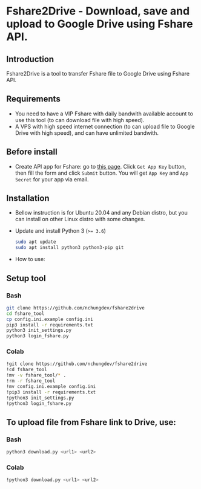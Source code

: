 # Fshare2Drive - Download, save and upload to Google Drive using Fshare API.

## Introduction

Fshare2Drive is a tool to transfer Fshare file to Google Drive using Fshare API.

## Requirements
- You need to have a VIP Fshare with daily bandwith available account to use this tool (to can download file with high speed).
- A VPS with high speed internet connection (to can upload file to Google Drive with high speed), and can have unlimited bandwith.

## Before install
- Create API app for Fshare: go to [this page](https://www.fshare.vn/api-doc). Click `Get App Key` button, then fill the form and click `Submit` button. You will get `App Key` and `App Secret` for your app via email.

## Installation
- Bellow instruction is for Ubuntu 20.04 and any Debian distro, but you can install on other Linux distro with some changes.
- Update and install Python 3 (`>= 3.6`)

    ```bash
    sudo apt update
    sudo apt install python3 python3-pip git
    ```
- How to use:
## Setup tool
### Bash
```bash
git clone https://github.com/nchungdev/fshare2drive
cd fshare_tool
cp config.ini.example config.ini
pip3 install -r requirements.txt
python3 init_settings.py
python3 login_fshare.py
```
### Colab
```bash
!git clone https://github.com/nchungdev/fshare2drive
!cd fshare_tool
!mv -v fshare_tool/* .
!rm -r fshare_tool
!mv config.ini.example config.ini
!pip3 install -r requirements.txt
!python3 init_settings.py
!python3 login_fshare.py
```
## To upload file from Fshare link to Drive, use:
### Bash
```bash
python3 download.py <url1> <url2>
```
### Colab
```bash
!python3 download.py <url1> <url2>
```
